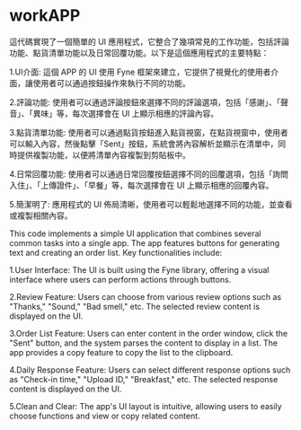 # workAPP

這代碼實現了一個簡單的 UI 應用程式，它整合了幾項常見的工作功能，包括評論功能、點貨清單功能以及日常回覆功能。以下是這個應用程式的主要特點：

1.UI介面: 這個 APP 的 UI 使用 Fyne 框架來建立，它提供了視覺化的使用者介面，讓使用者可以通過按鈕操作來執行不同的功能。

2.評論功能: 使用者可以通過評論按鈕來選擇不同的評論選項，包括「感謝」、「聲音」、「異味」等，每次選擇會在 UI 上顯示相應的評論內容。

3.點貨清單功能: 使用者可以通過點貨按鈕進入點貨視窗，在點貨視窗中，使用者可以輸入內容，然後點擊「Sent」按鈕，系統會將內容解析並顯示在清單中，同時提供複製功能，以便將清單內容複製到剪貼板中。

4.日常回覆功能: 使用者可以通過日常回覆按鈕選擇不同的回覆選項，包括「詢問入住」、「上傳證件」、「早餐」等，每次選擇會在 UI 上顯示相應的回覆內容。

5.簡潔明了: 應用程式的 UI 佈局清晰，使用者可以輕鬆地選擇不同的功能，並查看或複製相關內容。

This code implements a simple UI application that combines several common tasks into a single app. The app features buttons for generating text and creating an order list.
Key functionalities include:

1.User Interface: The UI is built using the Fyne library, offering a visual interface where users can perform actions through buttons.

2.Review Feature: Users can choose from various review options such as "Thanks," "Sound," "Bad smell," etc. The selected review content is displayed on the UI.

3.Order List Feature: Users can enter content in the order window, click the "Sent" button, and the system parses the content to display in a list. 
  The app provides a copy feature to copy the list to the clipboard.

4.Daily Response Feature: Users can select different response options such as "Check-in time," "Upload ID," "Breakfast," etc. The selected response content is displayed on the UI.

5.Clean and Clear: The app's UI layout is intuitive, allowing users to easily choose functions and view or copy related content.
